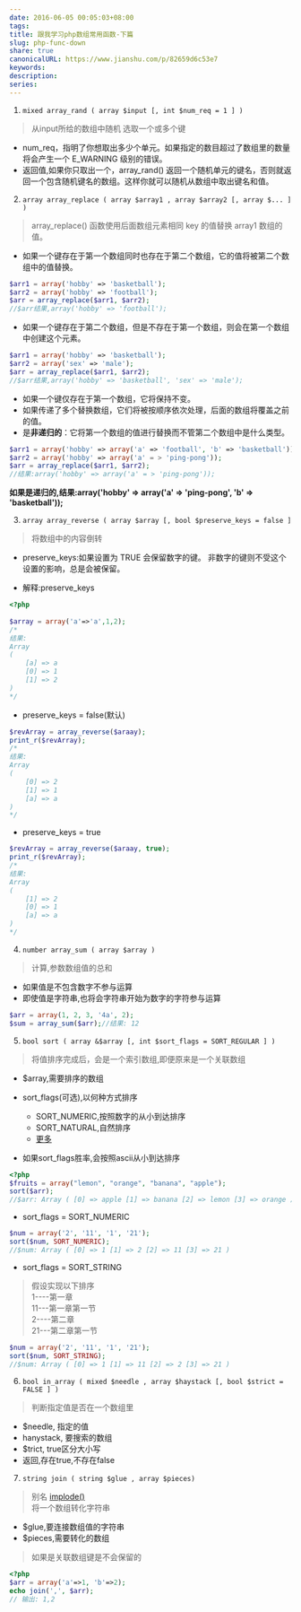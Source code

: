 ```yaml
---  
date: 2016-06-05 00:05:03+08:00  
tags:   
title: 跟我学习php数组常用函数-下篇  
slug: php-func-down  
share: true  
canonicalURL: https://www.jianshu.com/p/82659d6c53e7  
keywords:   
description:   
series:   
---  
```

  
1. `mixed array_rand ( array $input [, int $num_req = 1 ] )`  
  
> 从input所给的数组中随机 选取一个或多个键  
  
*  num_req，指明了你想取出多少个单元。如果指定的数目超过了数组里的数量将会产生一个 E_WARNING 级别的错误。  
* 返回值,如果你只取出一个，array_rand() 返回一个随机单元的键名，否则就返回一个包含随机键名的数组。这样你就可以随机从数组中取出键名和值。   
  
  
  
  
2.  `array array_replace ( array $array1 , array $array2 [, array $... ] )`  
  
>  array_replace() 函数使用后面数组元素相同 key 的值替换 array1 数组的值。  
  
* 如果一个键存在于第一个数组同时也存在于第二个数组，它的值将被第二个数组中的值替换。  
```php  
$arr1 = array('hobby' => 'basketball');  
$arr2 = array('hobby' => 'football');  
$arr = array_replace($arr1, $arr2);  
//$arr结果,array('hobby' => 'football');  
```  
* 如果一个键存在于第二个数组，但是不存在于第一个数组，则会在第一个数组中创建这个元素。  
```php  
$arr1 = array('hobby' => 'basketball');  
$arr2 = array('sex' => 'male');  
$arr = array_replace($arr1, $arr2);  
//$arr结果,array('hobby' => 'basketball', 'sex' => 'male');  
```  
* 如果一个键仅存在于第一个数组，它将保持不变。  
* 如果传递了多个替换数组，它们将被按顺序依次处理，后面的数组将覆盖之前的值。  
* 是**非递归的**：它将第一个数组的值进行替换而不管第二个数组中是什么类型。  
```php  
$arr1 = array('hobby' => array('a' => 'football', 'b' => 'basketball'));  
$arr2 = array('hobby' => array('a' = > 'ping-pong'));  
$arr = array_replace($arr1, $arr2);  
//结果:array('hobby' => array('a' = > 'ping-pong'));  
```  
**如果是递归的,结果:array('hobby' => array('a' => 'ping-pong', 'b' => 'basketball'));**  
  
  
3. `array array_reverse ( array $array [, bool $preserve_keys = false ]`   
> 将数组中的内容倒转  
  
* preserve_keys:如果设置为 TRUE 会保留数字的键。 非数字的键则不受这个设置的影响，总是会被保留。  
  
* 解释:preserve_keys  
  
```php  
<?php  
  
$array = array('a'=>'a',1,2);  
/*  
结果:  
Array  
(  
    [a] => a  
    [0] => 1  
    [1] => 2  
)  
*/  
```  
* preserve_keys = false(默认)  
  
```php  
$revArray = array_reverse($araay);  
print_r($revArray);  
/*  
结果:  
Array  
(  
    [0] => 2  
    [1] => 1  
    [a] => a  
)  
*/  
```  
*  preserve_keys = true  
  
```php  
$revArray = array_reverse($araay, true);  
print_r($revArray);  
/*  
结果:  
Array  
(  
    [1] => 2  
    [0] => 1  
    [a] => a  
)  
*/  
```  
  
4. `number array_sum ( array $array )`  
  
> 计算,参数数组值的总和  
* 如果值是不包含数字不参与运算  
* 即使值是字符串,也将会字符串开始为数字的字符参与运算  
```php  
$arr = array(1, 2, 3, '4a', 2);  
$sum = array_sum($arr);//结果: 12  
```  
  
5. `bool sort ( array &$array [, int $sort_flags = SORT_REGULAR ] )`  
  
> 将值排序完成后，会是一个索引数组,即便原来是一个关联数组  
  
* $array,需要排序的数组  
* sort_flags(可选),以何种方式排序  
   * SORT_NUMERIC,按照数字的从小到达排序  
   * SORT_NATURAL,自然排序  
   * [更多](http://php.net/manual/zh/function.sort.php)   
  
* 如果sort_flags胜率,会按照ascii从小到达排序   
  
```php  
<?php  
$fruits = array("lemon", "orange", "banana", "apple");  
sort($arr);  
//$arr: Array ( [0] => apple [1] => banana [2] => lemon [3] => orange )   
```  
  
 * sort_flags = SORT_NUMERIC  
  
```php  
$num = array('2', '11', '1', '21');  
sort($num, SORT_NUMERIC);  
//$num: Array ( [0] => 1 [1] => 2 [2] => 11 [3] => 21 )  
```  
  
* sort_flags = SORT_STRING  
> 假设实现以下排序  
> 1----第一章  
> 11---第一章第一节  
> 2----第二章  
> 21---第二章第一节  
  
```php  
$num = array('2', '11', '1', '21');  
sort($num, SORT_STRING);  
//$num: Array ( [0] => 1 [1] => 11 [2] => 2 [3] => 21 )  
```  
  
6. `bool in_array ( mixed $needle , array $haystack [, bool $strict = FALSE ] )`  
> 判断指定值是否在一个数组里  
  
* $needle, 指定的值  
* hanystack, 要搜索的数组  
* $trict, true区分大小写  
* 返回,存在true,不存在false  
  
7. `string join ( string $glue , array $pieces)`  
>别名 [implode()](http://php.net/manual/zh/function.implode.php)  
> 将一个数组转化字符串  
  
* $glue,要连接数组值的字符串  
* $pieces,需要转化的数组  
> 如果是关联数组键是不会保留的  
  
```php  
<?php  
$arr = array('a'=>1, 'b'=>2);  
echo join(',', $arr);  
// 输出: 1,2  
```  
